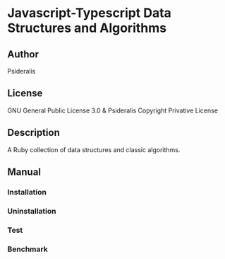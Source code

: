 # Javascript-Typescript Data Structures and Algorithms
## Author
Psideralis
## License
GNU General Public License 3.0 & Psideralis Copyright Privative License
## Description
A Ruby collection of data structures and classic algorithms.

## Manual

### Installation

### Uninstallation

### Test

### Benchmark